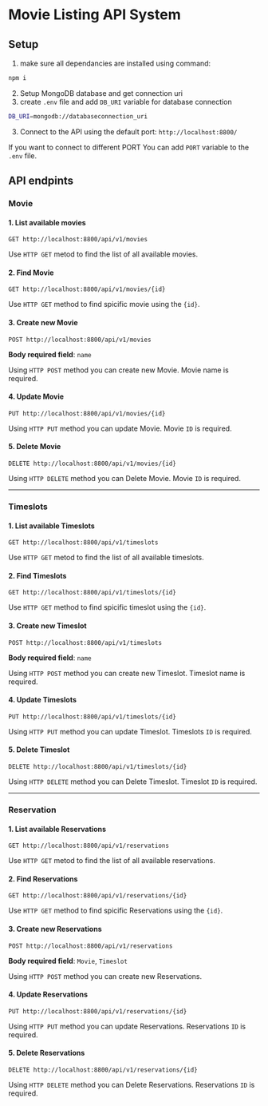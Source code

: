 # Movie Listing API System

## Setup

1. make sure all dependancies are installed using command:
```bash
npm i
```

2. Setup MongoDB database and get connection uri
3. create `.env` file and add `DB_URI` variable for database connection
```bash
DB_URI=mongodb://databaseconnection_uri
```
3. Connect to the API using the default port: `http://localhost:8800/` 

If you want to connect to different PORT You can add `PORT` variable to the `.env` file.

## API endpints
### Movie
#### 1. List available movies
```http
GET http://localhost:8800/api/v1/movies 
```
Use `HTTP GET` metod to find the list of all available movies.
#### 2. Find Movie
```http 
GET http://localhost:8800/api/v1/movies/{id}
```

Use `HTTP GET` method to find spicific movie using the `{id}`.

#### 3. Create new Movie
```http
POST http://localhost:8800/api/v1/movies 
```
__Body required field__: `name`

Using `HTTP POST` method you can create new Movie. Movie name is required.

#### 4. Update Movie
```http
PUT http://localhost:8800/api/v1/movies/{id}
```

Using `HTTP PUT` method you can update Movie. Movie `ID` is required.

#### 5. Delete Movie
```http
DELETE http://localhost:8800/api/v1/movies/{id}
```

Using `HTTP DELETE` method you can Delete Movie. Movie `ID` is required.

---

### Timeslots
#### 1. List available Timeslots
```http
GET http://localhost:8800/api/v1/timeslots
```
Use `HTTP GET` metod to find the list of all available timeslots.
#### 2. Find Timeslots
```http 
GET http://localhost:8800/api/v1/timeslots/{id}
```

Use `HTTP GET` method to find spicific timeslot using the `{id}`.

#### 3. Create new Timeslot
```http
POST http://localhost:8800/api/v1/timeslots 
```
__Body required field__: `name`

Using `HTTP POST` method you can create new Timeslot. Timeslot name is required.

#### 4. Update Timeslots
```http
PUT http://localhost:8800/api/v1/timeslots/{id}
```

Using `HTTP PUT` method you can update Timeslot. Timeslots `ID` is required.

#### 5. Delete Timeslot
```http
DELETE http://localhost:8800/api/v1/timeslots/{id}
```

Using `HTTP DELETE` method you can Delete Timeslot. Timeslot `ID` is required.

---

### Reservation
#### 1. List available Reservations
```http
GET http://localhost:8800/api/v1/reservations
```
Use `HTTP GET` metod to find the list of all available reservations.
#### 2. Find Reservations
```http 
GET http://localhost:8800/api/v1/reservations/{id}
```

Use `HTTP GET` method to find spicific Reservations using the `{id}`.

#### 3. Create new Reservations
```http
POST http://localhost:8800/api/v1/reservations 
```
__Body required field__: `Movie`, `Timeslot`

Using `HTTP POST` method you can create new Reservations.

#### 4. Update Reservations
```http
PUT http://localhost:8800/api/v1/reservations/{id}
```

Using `HTTP PUT` method you can update Reservations. Reservations `ID` is required.

#### 5. Delete Reservations
```http
DELETE http://localhost:8800/api/v1/reservations/{id}
```

Using `HTTP DELETE` method you can Delete Reservations. Reservations `ID` is required.
